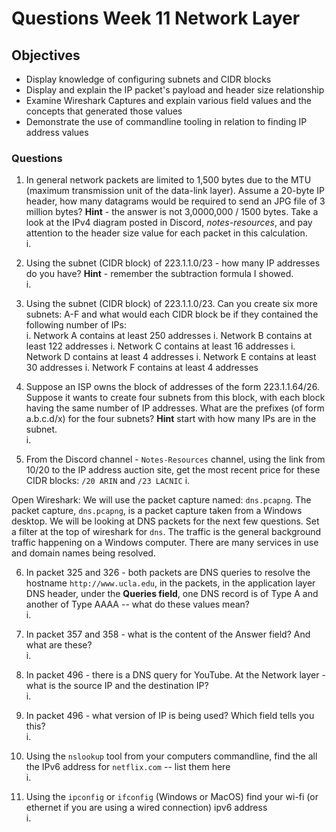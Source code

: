 # Questions Week 11 Network Layer

## Objectives

* Display knowledge of configuring subnets and CIDR blocks
* Display and explain the IP packet's payload and header size relationship
* Examine Wireshark Captures and explain various field values and the concepts that generated those values
* Demonstrate the use of commandline tooling in relation to finding IP address values

### Questions

1. In general network packets are limited to 1,500 bytes due to the MTU (maximum transmission unit of the data-link layer). Assume a 20-byte IP header, how  many datagrams would be required to send an JPG file of 3 million bytes? **Hint** - the answer is not 3,0000,000 / 1500 bytes. Take a look at the IPv4 diagram posted in Discord, *notes-resources*, and pay attention to the header size value for each packet in this calculation.  
i.

2. Using the subnet (CIDR block) of 223.1.1.0/23 - how many IP addresses do you have? **Hint** - remember the subtraction formula I showed.  
i.

3. Using the subnet (CIDR block) of 223.1.1.0/23. Can you create six more subnets: A-F and what would each CIDR block be if they contained the following number of IPs:  
i. Network A contains at least 250 addresses
i. Network B contains at least 122 addresses
i. Network C contains at least 16 addresses
i. Network D contains at least 4 addresses
i. Network E contains at least 30 addresses
i. Network F contains at least 4 addresses

4. Suppose an ISP owns the block of addresses of the form 223.1.1.64/26.  Suppose it wants to create four subnets from this block, with each block having the same number of IP addresses. What are the prefixes (of form a.b.c.d/x) for the four subnets? **Hint** start with how many IPs are in the subnet.  
i.

5. From the Discord channel - `Notes-Resources` channel, using the link from 10/20 to the IP address auction site, get the most recent price for these CIDR blocks: `/20 ARIN` and `/23 LACNIC`
i.

Open Wireshark: We will use the packet capture named: `dns.pcapng`. The packet capture, `dns.pcapng`, is a packet capture taken from a Windows desktop. We will be looking at DNS packets for the next few questions. Set a filter at the top of wireshark for `dns`. The traffic is the general background traffic happening on a Windows computer. There are many services in use and domain names being resolved.  

6. In packet 325 and 326 - both packets are DNS queries to resolve the hostname `http://www.ucla.edu`, in the packets, in the application layer DNS header, under the **Queries field**, one DNS record is of Type A and another of Type AAAA -- what do these values mean?  
i.

7. In packet 357 and 358 - what is the content of the Answer field?  And what are these?  
i.

8. In packet 496 - there is a DNS query for YouTube.  At the Network layer - what is the source IP and the destination IP?  
i.

9. In packet 496 - what version of IP is being used? Which field tells you this?  
i.

10. Using the `nslookup` tool from your computers commandline, find the all the IPv6 address for `netflix.com` -- list them here  
i.

11. Using the `ipconfig` or `ifconfig` (Windows or MacOS) find your wi-fi (or ethernet if you are using a wired connection) ipv6 address  
i.
